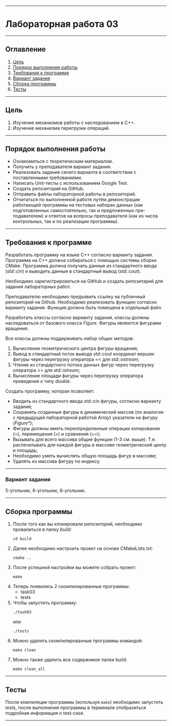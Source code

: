 ___

# Лабораторная работа 03

___

## Оглавление

1. [Цель](#цель)
2. [Порядок выполнения работы](#порядок-выполнения-работы)
3. [Требования к программе](#требования-к-программе)
4. [Вариант задания](#вариант-задания)
5. [Сборка программы](#сборка-программы)
6. [Тесты](#тесты)

___

## Цель

1. Изучение механизмов работы с наследованием в С++.
2. Изучение механизма перегрузки операций.

___

## Порядок выполнения работы

* Ознакомиться с теоретическим материалом.
* Получить у преподавателя вариант задания.
* Реализовать задание своего варианта в соответствии с поставленными требованиями.
* Написать Unit-тесты с использованием Google Test.
* Создать репозиторий на GitHub.
* Отправить файлы лабораторной работы в репозиторий.
* Отчитаться по выполненной работе путём демонстрации работающей программы на тестовых наборах данных (как подготовленных самостоятельно, так и предложенных пре- подавателем) и ответов на вопросы преподавателя (как из числа контрольных, так и по реализации программы).

___

## Требования к программе

Разработать программу на языке C++ согласно варианту задания. Программа на C++ должна собираться с помощью системы сборки CMake. Программа должна получать данные из стандартного ввода (*std::cin*) и выводить данные в стандартный вывод (*std::cout*).

Необходимо зарегистрироваться на GitHub и создать репозитарий для задания лабораторных работ.

Преподавателю необходимо предъявить ссылку на публичный репозиторий на Github. Необходимо реализовать функцию согласно варианту задания. Функция должна быть помещена в отдельный файл.

Разработать классы согласно варианту задания, классы должны наследоваться от базового класса *Figure*. Фигуры являются фигурами вращения.

Все классы должны поддерживать набор общих методов:
   1. Вычисление геометрического центра фигуры вращения;
   2. Вывод в стандартный поток вывода *std::cout* координат вершин фигуры через перегрузку оператора << для *std::ostream*;
   3. Чтение из стандартного потока данных фигур через перегрузку оператора >> для *std::istream*;
   4. Вычисление площади фигуры через перегрузку оператора приведения к типу *double*.

Создать программу, которая позволяет:
   * Вводить из стандартного ввода std::cin фигуры, согласно варианту задания;
   * Сохранять созданные фигуры в динамический массив (по аналогии с предыдущей лабораторной работой *Array*) указатели на фигуру *(Figure\*)*;
   * Фигуры должны иметь переопределенные операции копирования (=), перемещения (=) и сравнения (==);
   * Вызывать для всего массива общие функции (1-3 см. выше). Т.е. распечатывать для каждой фигуры в массиве геометрический центр и площадь;
   * Необходимо уметь вычислять общую площадь фигур в массиве;
   * Удалять из массива фигуру по индексу.

___

### Вариант задания

5-угольник, 6-угольник, 8-угольник.

___

## Сборка программы

1. После того как вы клонировали репозиторий, необходимо провалиться в папку *build:*
    ```
    cd build
    ```
2. Далее необходимо настроить проект на основе CMakeLists.txt:
    ```
   cmake ..
   ```
3. После успешной настройки вы можете собрать проект:
    ```
   make
   ```
4. Теперь появились 2 скомпилированные программы:
    * task03
    * tests
5. Чтобы запустить программу:
   ```
   ./task03
   ```
   или
   ```
   ./tests
   ```
6. Можно удалить скомпилированные программы командой:
   ```
   make clean
   ```
7. Можно также удалить все содержимое папки build:
   ```
   make clean_all
   ```

___

## Тесты

После компиляции программы (используя ```make```) необходимо запустить *tests*, после выполнения программы в терминале
отобразиться подробная информация о test-case.
___